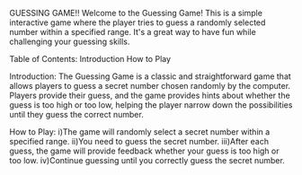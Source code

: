 GUESSING GAME!!
Welcome to the Guessing Game! This is a simple interactive game where the player tries to guess a randomly selected number within a specified range. It's a great way to have fun while challenging your guessing skills.

Table of Contents:
Introduction
How to Play

Introduction:
The Guessing Game is a classic and straightforward game that allows players to guess a secret number chosen randomly by the computer. Players provide their guess, and the game provides hints about whether the guess is too high or too low, helping the player narrow down the possibilities until they guess the correct number.

How to Play:
i)The game will randomly select a secret number within a specified range.
ii)You need to guess the secret number.
iii)After each guess, the game will provide feedback whether your guess is too high or too low.
iv)Continue guessing until you correctly guess the secret number.